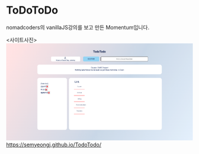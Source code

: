 # ToDoToDo

nomadcoders의 vanillaJS강의를 보고 만든 Momentum입니다.</br>


<사이트사진>
<img src="img/todotodoImg.png">
</br>
https://semyeongj.github.io/TodoTodo/

